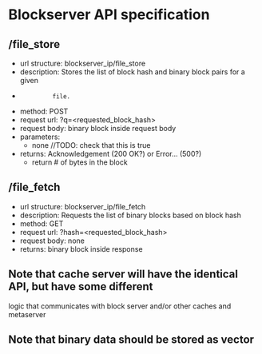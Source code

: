 # Blockserver API specification

## /file_store
* url structure: blockserver_ip/file_store
* description: Stores the list of block hash and binary block pairs for a given
*              file.
* method: POST
* request url: ?q=<requested_block_hash>
* request body: binary block inside request body
* parameters: 
    * none //TODO: check that this is true
* returns: Acknowledgement (200 OK?) or Error... (500?)
    * return # of bytes in the block

## /file_fetch
* url structure: blockserver_ip/file_fetch
* description: Requests the list of binary blocks based on block hash
* method: GET
* request url: ?hash=<requested_block_hash>
* request body: none
* returns: binary block inside response

## Note that cache server will have the identical API, but have some different
logic that communicates with block server and/or other caches and metaserver

## Note that binary data should be stored as vector<char>
